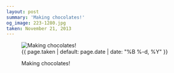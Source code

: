 ```yaml
---
layout: post
summary: 'Making chocolates!'
og_image: 223-1280.jpg
taken: November 21, 2013
---
```


<figure class="post" data-src="{{ site.assets_url }}/{{ page.og_image }}">
<img alt="Making chocolates!" sizes="(min-width: 700px) 50vw, calc(100vw - 2rem)" src="{{ site.assets_url }}/223-640.jpg" srcset="{{ site.assets_url }}/223-1280.jpg 1280w, {{ site.assets_url }}/223-960.jpg 960w, {{ site.assets_url }}/223-640.jpg 640w, {{ site.assets_url }}/223-320.jpg 320w"/>
<figcaption>
<time>{{ page.taken | default: page.date | date: "%B %-d, %Y" }}</time>
<p>Making chocolates!</p>
</figcaption>
</figure>
